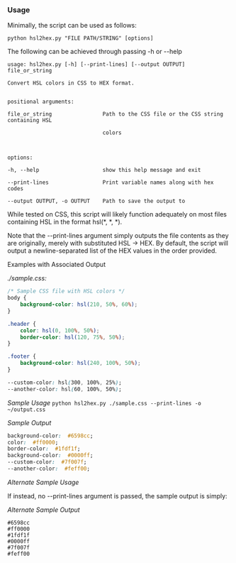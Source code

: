 ### Usage
Minimally, the script can be used as follows:


`python hsl2hex.py "FILE PATH/STRING" [options]`


The following can be achieved through passing -h or --help


```
usage: hsl2hex.py [-h] [--print-lines] [--output OUTPUT] file_or_string

Convert HSL colors in CSS to HEX format.


positional arguments:

file_or_string                Path to the CSS file or the CSS string containing HSL

                              colors



options:

-h, --help                    show this help message and exit

--print-lines                 Print variable names along with hex codes

--output OUTPUT, -o OUTPUT    Path to save the output to
```

While tested on CSS, this script will likely function adequately on most files containing HSL in the format hsl(\*, \*, \*). 

Note that the --print-lines argument simply outputs the file contents as they are originally, merely with substituted HSL → HEX. By default, the script will output a newline-separated list of the HEX values in the order provided.


Examples with Associated Output


*./sample.css:*
```css
/* Sample CSS file with HSL colors */
body {
    background-color: hsl(210, 50%, 60%);
}

.header {
    color: hsl(0, 100%, 50%);
    border-color: hsl(120, 75%, 50%);
}

.footer {
    background-color: hsl(240, 100%, 50%);
}

--custom-color: hsl(300, 100%, 25%);
--another-color: hsl(60, 100%, 50%);
```

*Sample Usage*
`python hsl2hex.py ./sample.css --print-lines -o ~/output.css`

*Sample Output*
```css
background-color:  #6598cc;
color:  #ff0000;
border-color:  #1fdf1f;
background-color:  #0000ff;
--custom-color:  #7f007f;
--another-color:  #feff00;
```

*Alternate Sample Usage*

If instead, no --print-lines argument is passed, the sample output is simply:

*Alternate Sample Output*

```
#6598cc
#ff0000
#1fdf1f
#0000ff
#7f007f
#feff00
```
